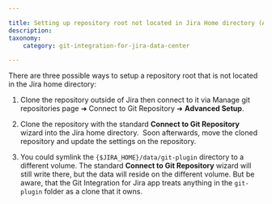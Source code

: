 ```yaml
---

title: Setting up repository root not located in Jira Home directory (Admins)
description:
taxonomy:
    category: git-integration-for-jira-data-center

---
```

There are three possible ways to setup a repository root that is not located in the Jira home directory:

1.  Clone the repository outside of Jira then connect to it via Manage git repositories page ➜ Connect to Git Repository ➜ **Advanced Setup**.

2.  Clone the repository with the standard **Connect to Git Repository** wizard into the Jira home directory.  Soon afterwards, move the cloned repository and update the settings on the repository.

3.  You could symlink the `{$JIRA_HOME}/data/git-plugin` directory to a different volume. The standard **Connect to Git Repository** wizard will still write there, but the data will reside on the different volume. But be aware, that the Git Integration for Jira app treats anything in the `git-plugin` folder as a clone that it owns.

